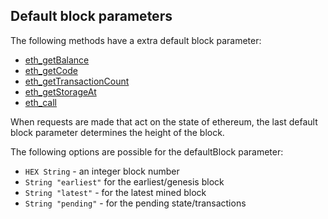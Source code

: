 ## Default block parameters

The following methods have a extra default block parameter:

- [eth_getBalance](./methods/eth/getbalance.md)
- [eth_getCode](./methods/eth/getcode.md)
- [eth_getTransactionCount](./methods/eth/gettransactioncount.md)
- [eth_getStorageAt](./methods/eth/getstorageat.md)
- [eth_call](./methods/eth/call.md)

When requests are made that act on the state of ethereum, the last default block parameter determines the height of the block.

The following options are possible for the defaultBlock parameter:

- `HEX String` - an integer block number
- `String "earliest"` for the earliest/genesis block
- `String "latest"` - for the latest mined block
- `String "pending"` - for the pending state/transactions
